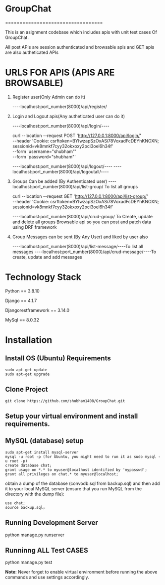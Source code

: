 # GroupChat
==================================

This is an asignment codebase which includes apis with unit test cases Of GroupChat.

All post APIs are session authenticated and browsable apis and GET apis
are also autheticated APIs

# URLS FOR APIS (APIS ARE BROWSABLE)

  1. Register user(Only Admin can do it)

      ----localhost:port_number(8000)/api/register/

  2. Login and Logout apis(Any autheticated user can do it)
      
      ----localhost:port_number(8000)/api/login/----

      curl --location --request POST 'http://127.0.0.1:8000/api/login/' \
      --header 'Cookie: csrftoken=BYIwzapSzOxASi78VoxadFcDEYhKNOXN; sessionid=vk8mnkf7cyy32okxoxy2pci3oel6h34f' \
      --form 'username="shubham"' \
      --form 'password="shubham"'

      ----localhost:port_number(8000)/api/logout/----
      ----localhost:port_number(8000)/api/logoutall/----
  
  3. Groups Can be added (By Authenticated user)
  	  ----localhost:port_number(8000)/api/list-group/ To list all groups
  	  
  	  curl --location --request GET 'http://127.0.0.1:8000/api/list-group/' \
  	  --header 'Cookie: csrftoken=BYIwzapSzOxASi78VoxadFcDEYhKNOXN; sessionid=vk8mnkf7cyy32okxoxy2pci3oel6h34f'

  	  ----localhost:port_number(8000)/api/crud-group/ To Create, update and delete all groups
  	  Browsable api so you can post and patch data using DRF framework

  4. Group Messages can be sent (By Any User) and liked by user also

  	  ----localhost:port_number(8000)/api/list-message/----To list all messages
  	  ----localhost:port_number(8000)/api/crud-message/----To create, update and add messages


# Technology Stack

  Python == 3.8.10
  
  Django == 4.1.7   

  Djangorestframework == 3.14.0
  
  MySql == 8.0.32

# Installation

## Install OS (Ubuntu) Requirements

    sudo apt-get update
    sudo apt-get upgrade

## Clone Project

    git clone https://github.com/shubham1408/GroupChat.git

## Setup your virtual environment and install requirements.
    

## MySQL (database) setup

    sudo apt-get install mysql-server
    mysql -u root -p (for Ubuntu, you might need to run it as sudo mysql -u root -p)
    create database chat;
    grant usage on *.* to myuser@localhost identified by 'mypasswd';
    grant all privileges on chat.* to myuser@localhost;

 obtain a dump of the database (convodb.sql from backup.sql) and then add it to your local MySQL server  (ensure that you run MySQL from the directory with the dump file):

    use chat;
    source backup.sql;

## Running Development Server

   python manage.py runserver


## Runninng ALL Test CASES

   python manage.py test


**Note:** Never forget to enable virtual environment before running the above commands and use settings accordingly.

